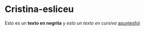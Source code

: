 # Cristina-esliceu
Esto es un **texto en negrita** y *esto un texto en cursiva*
 [apuntesfol](fol/Apunts.md)
